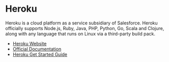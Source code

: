 # Heroku

Heroku is a cloud platform as a service subsidiary of Salesforce. Heroku officially supports Node.js, Ruby, Java, PHP, Python, Go, Scala and Clojure, along with any language that runs on Linux via a third-party build pack.

- [Heroku Website](https://www.heroku.com/)
- [Official Documentation](https://devcenter.heroku.com/)
- [Heroku Get Started Guide](https://devcenter.heroku.com/start)
